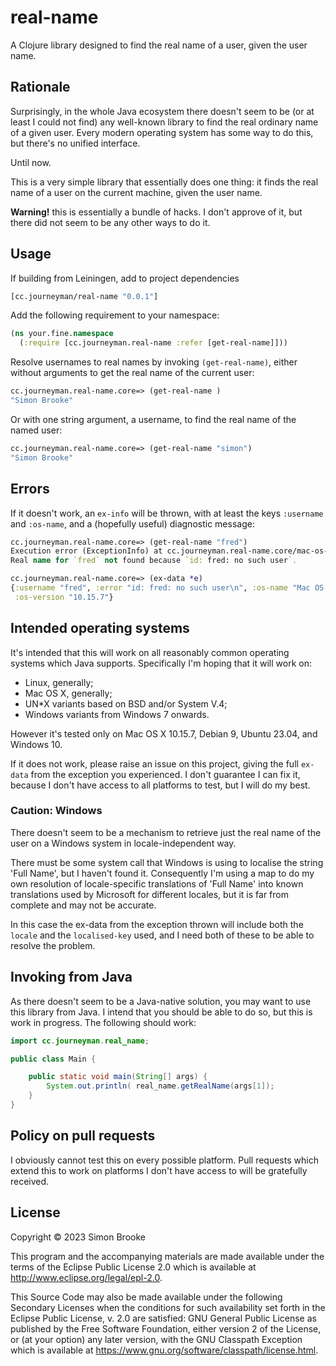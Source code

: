 # real-name

A Clojure library designed to find the real name of a user, given the user name.

## Rationale

Surprisingly, in the whole Java ecosystem there doesn't seem to be (or at least
I could not find) any well-known library to find the real ordinary name of a
given user. Every modern operating system has some way to do this, but there's
no unified interface.

Until now.

This is a very simple library that essentially does one thing: it finds the real
name of a user on the current machine, given the user name.

**Warning!** this is essentially a bundle of hacks. I don't approve of it, but
there did not seem to be any other ways to do it.

## Usage

If building from Leiningen, add to project dependencies

```clojure
[cc.journeyman/real-name "0.0.1"]
```

Add the following requirement to your namespace:

```clojure
(ns your.fine.namespace
  (:require [cc.journeyman.real-name :refer [get-real-name]]))
```

Resolve usernames to real names by invoking `(get-real-name)`, either without 
arguments to get the real name of the current user:

```clojure
cc.journeyman.real-name.core=> (get-real-name )
"Simon Brooke"
```

Or with one string argument, a username, to find the real name of the named user:

```clojure
cc.journeyman.real-name.core=> (get-real-name "simon")
"Simon Brooke"
```

## Errors

If it doesn't work, an `ex-info` will be thrown, with at least the keys `:username` 
and `:os-name`, and a (hopefully useful) diagnostic message:

```clojure
cc.journeyman.real-name.core=> (get-real-name "fred")
Execution error (ExceptionInfo) at cc.journeyman.real-name.core/mac-os-x (core.clj:13).
Real name for `fred` not found because `id: fred: no such user`.

cc.journeyman.real-name.core=> (ex-data *e)
{:username "fred", :error "id: fred: no such user\n", :os-name "Mac OS X", 
 :os-version "10.15.7"}
```

## Intended operating systems

It's intended that this will work on all reasonably common operating systems
which Java supports. Specifically I'm hoping that it will work on:

* Linux, generally;
* Mac OS X, generally;
* UN*X variants based on BSD and/or System V.4;
* Windows variants from Windows 7 onwards.

However it's tested only on Mac OS X 10.15.7, Debian 9, Ubuntu 23.04, and Windows 10.

If it does not work, please raise an issue on this project, giving the full `ex-data`
from the exception you experienced. I don't guarantee I can fix it, because I don't
have access to all platforms to test, but I will do my best.

### Caution: Windows

There doesn't seem to be a mechanism to retrieve just the real name of the user
on a Windows system in locale-independent way.

There must be some system call that Windows is using to localise the string 
'Full Name', but I haven't found it. Consequently I'm using a map to do my own
resolution of locale-specific translations of 'Full Name' into known translations
used by Microsoft for different locales, but it is far from complete and may not
be accurate.

In this case the ex-data from the exception thrown will include both the `locale`
and the `localised-key` used, and I need both of these to be able to resolve the
problem.

## Invoking from Java

As there doesn't seem to be a Java-native solution, you may want to use this
library from Java. I intend that you should be able to do so, but this is work
in progress. The following should work:

```java
import cc.journeyman.real_name;

public class Main {

    public static void main(String[] args) {
        System.out.println( real_name.getRealName(args[1]);
    }
}
```

## Policy on pull requests

I obviously cannot test this on every possible platform. Pull requests which
extend this to work on platforms I don't have access to will be gratefully
received. 

## License

Copyright © 2023 Simon Brooke

This program and the accompanying materials are made available under the
terms of the Eclipse Public License 2.0 which is available at
http://www.eclipse.org/legal/epl-2.0.

This Source Code may also be made available under the following Secondary
Licenses when the conditions for such availability set forth in the Eclipse
Public License, v. 2.0 are satisfied: GNU General Public License as published by
the Free Software Foundation, either version 2 of the License, or (at your
option) any later version, with the GNU Classpath Exception which is available
at https://www.gnu.org/software/classpath/license.html.
